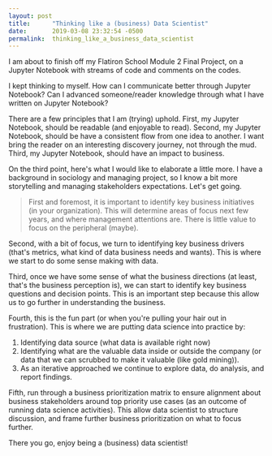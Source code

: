 ```yaml
---
layout: post
title:      "Thinking like a (business) Data Scientist"
date:       2019-03-08 23:32:54 -0500
permalink:  thinking_like_a_business_data_scientist
---
```



I am about to finish off my Flatiron School Module 2 Final Project, on a Jupyter Notebook with streams of code and comments on the codes. 

I kept thinking to myself. 
How can I communicate better through Jupyter Notebook? 
Can I advanced someone/reader knowledge through what I have written on Jupyter Notebook?

There are a few principles that I am (trying) uphold.
First, my Jupyter Notebook, should be readable (and enjoyable to read).
Second, my Jupyter Notebook, should be have a consistent flow from one idea to another. I want bring the reader on an interesting discovery journey, not through the mud.
Third, my Jupyter Notebook, should have an impact to business.

On the third point, here's what I would like to elaborate a little more. I have a background in sociology and managing project, so I know a bit more storytelling and managing stakeholders expectations. Let's get going.

>First and foremost, it is important to identify key business initiatives (in your organization). This will determine areas of focus next few years, and where management attentions are. There is little value to focus on the peripheral (maybe).

Second, with a bit of focus, we turn to identifying key business drivers (that's metrics, what kind of data business needs and wants). This is where we start to do some sense making with data.

Third, once we have some sense of what the business directions (at least, that's the business perception is), we can start to identify key business questions and decision points. This is an important step because this allow us to go further in understanding the business. 

Fourth, this is the fun part (or when you're pulling your hair out in frustration). This is where we are putting data science into practice by:
1. Identifying data source (what data is available right now)
2. Identifying what are the valuable data inside or outside the company (or data that we can scrubbed to make it valuable (like gold mining)).
2. As an iterative approached we continue to explore data, do analysis, and report findings.

Fifth, run through a business prioritization matrix to ensure alignment about business stakeholders around top priority use cases (as an outcome of running data science activities). This allow data scientist to structure discussion, and frame further business prioritization on what to focus further.

There you go, enjoy being a (business) data scientist!










